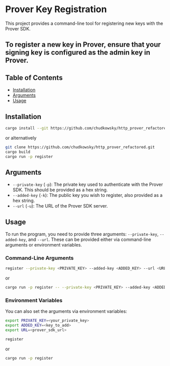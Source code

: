 # Prover Key Registration
This project provides a command-line tool for registering new keys with the Prover SDK. 
## **To register a new key in Prover, ensure that your signing key is configured as the admin key in Prover.**

## Table of Contents
- [Installation](#installation)
- [Arguments](#arguments)
- [Usage](#usage)



## Installation

```bash
cargo install --git https://github.com/chudkowsky/http_prover_refactored.git register
```
or alternatively 
```bash
git clone https://github.com/chudkowsky/http_prover_refactored.git 
cargo build
cargo run -p register
```

## Arguments

- `--private-key` (`-p`): The private key used to authenticate with the Prover SDK. This should be provided as a hex string.
- `--added-key` (`-k`): The public key you wish to register, also provided as a hex string.
- `--url` (`-u`): The URL of the Prover SDK server.

## Usage

To run the program, you need to provide three arguments: `--private-key`, `--added-key`, and `--url`. These can be provided either via command-line arguments or environment variables.  

### Command-Line Arguments
```bash
register --private-key <PRIVATE_KEY> --added-key <ADDED_KEY> --url <URL>
```
or 
```bash
cargo run -p register -- --private-key <PRIVATE_KEY> --added-key <ADDED_KEY> --url <URL>
```
### Environment Variables

You can also set the arguments via environment variables:

```bash
export PRIVATE_KEY=<your_private_key>
export ADDED_KEY=<key_to_add>
export URL=<prover_sdk_url>
```
```bash
register
``` 
or 
```bash
cargo run -p register
```
